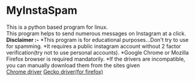 # MyInstaSpam
This is a python based program for linux.<br/>
This program helps to send numerous messages on Instagram at a click.<br/>
**Disclaimer :-**
*This program is for educational purposes...Don't try to use for spamming.
*It requires a public instagram account without 2 factor verification(try not to use personal accounts).
*Google Chrome or Mozilla Firefox browser is required mandatorily.
*If the drivers are incompatible, you can manually download them from the sites given<br/>
[Chrome driver](https://sites.google.com/a/chromium.org/chromedriver/downloads)
[Gecko driver(for firefox)](https://github.com/mozilla/geckodriver/releases)
